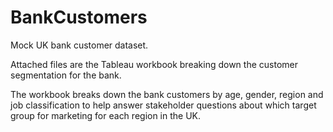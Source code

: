 # BankCustomers
Mock UK bank customer dataset.

Attached files are the Tableau workbook breaking down the customer segmentation for the bank.

The workbook breaks down the bank customers by age, gender, region and job classification to help answer stakeholder questions about which target
group for marketing for each region in the UK.
